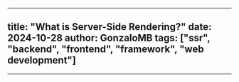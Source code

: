 
---
title: "What is Server-Side Rendering?"
date: 2024-10-28
author: GonzaloMB
tags: ["ssr", "backend", "frontend", "framework", "web development"]
---



---
